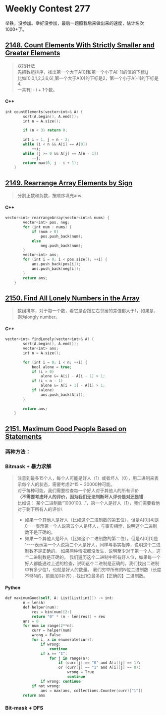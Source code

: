 # Weekly Contest 277  

举铁，没参加。幸好没参加，最后一题照我后来做出来的速度，估计名次1000+了。

## [2148. Count Elements With Strictly Smaller and Greater Elements](https://leetcode.com/problems/count-elements-with-strictly-smaller-and-greater-elements/)

>双指针法\
>先把数组排序，找出第一个大于A[0]和第一个小于A[-1]的值的下标i,j\
>比如[0,0,1,2,3,6,6],第一个大于A[0]的下标是2，第一个小于A[-1]的下标是4.\
>一共有j - i + 1个数。
>

#### C++
```swift
int countElements(vector<int>& A) {
        sort(A.begin(), A.end());
        int n = A.size();
        
        if (n < 3) return 0;
        
        int i = 1, j = n - 2;
        while (i < n && A[i] == A[0])
            ++i;
        while (j >= 0 && A[j] == A[n - 1])
            --j;
        return max(0, j - i + 1);       
    }
```

## [2149. Rearrange Array Elements by Sign](https://leetcode.com/problems/rearrange-array-elements-by-sign/)

> 分割正数和负数，按顺序填充ans.

#### C++
```swift
vector<int> rearrangeArray(vector<int>& nums) {
        vector<int> pos, neg;
        for (int num : nums) {
            if (num > 0)
                pos.push_back(num);
            else
                neg.push_back(num);
        }
        vector<int> ans;
        for (int i = 0; i < pos.size(); ++i) {
            ans.push_back(pos[i]);
            ans.push_back(neg[i]);
        }
        return ans;
    }
```

## [2150. Find All Lonely Numbers in the Array](https://leetcode.com/problems/find-all-lonely-numbers-in-the-array/)

> 数组排序，对于每一个数，看它是否跟左右邻居的差值都大于1，如果是，则为longly number。

#### C++
```swift
vector<int> findLonely(vector<int>& A) {
        sort(A.begin(), A.end());
        vector<int> ans;
        int n = A.size();
        
        for (int i = 0; i < n; ++i) {
            bool alone = true;
            if (i > 0)
                alone &= A[i] - A[i - 1] > 1;
            if (i < n - 1)
                alone &= A[i + 1] - A[i] > 1;
            if (alone)
                ans.push_back(A[i]);
        }
        
        return ans;
    }
```

## [2151. Maximum Good People Based on Statements](https://leetcode.com/problems/maximum-good-people-based-on-statements/)

### 两种方法：


### Bitmask + 暴力求解
> 注意到最多15个人，每个人可能是好人（1）或者坏人（0），用二进制来表示每个人的状态，需要考虑2^15 ~ 30000种可能。\
> 对于每种可能，我们需要检查每一个好人对于其他人的所有评价\
> **（不需要考虑坏人的评价，因为我们无法判断坏人评价是对还是错**\
> 比如说：
> 某个二进制数“1000100...”，第一个人是好人（1），我们需要看他对于剩下所有人的评价\
> - 如果一个其他人是好人（比如这个二进制数的第五位），但是A[0][4]是0----表示第一个人说第五个人是坏人，与事实相悖，说明这个二进制数不是正确的。
> - 如果一个其他人是坏人（比如这个二进制数的第二位），但是A[0][1]是1----表示第一个人说第二个人是好人，同样与事实相悖，说明这个二进制数不是正确的。
> 如果两种情况都没发生，说明至少对于第一个人，这个二进制数是正确的。
> 我们遍历这个二进制中所有好人位，如果每一个好人都能通过上述的检查，说明这个二进制是正确的。我们找出二进制中有多少位1，也就是好人的数量。
> 我们穷举所有的N位二进制数（长度不够N的，前面加0补齐），找出1位最多的【正确的】二进制数。

#### Python
```swift
def maximumGood(self, A: List[List[int]]) -> int:
        n = len(A)
        def helper(num):
            res = bin(num)[2:]
            return "0" * (n - len(res)) + res
        ans = 0
        for num in range(2**n):
            curr = helper(num)
            wrong = False
            for i, x in enumerate(curr):
                if wrong:
                    continue
                if x == "1":
                    for j in range(n):
                        if (curr[j] == "0" and A[i][j] == 1)\
                        or (curr[j] == "1" and A[i][j] == 0):
                            wrong = True
                            continue
                if wrong: continue
            if not wrong:
                ans = max(ans, collections.Counter(curr)["1"])
        return ans
```



### Bit-mask + DFS

